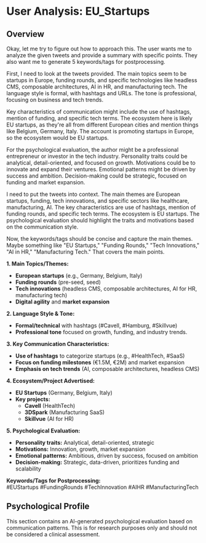 # User Analysis: EU_Startups

## Overview

<think>
Okay, let me try to figure out how to approach this. The user wants me to analyze the given tweets and provide a summary with specific points. They also want me to generate 5 keywords/tags for postprocessing.

First, I need to look at the tweets provided. The main topics seem to be startups in Europe, funding rounds, and specific technologies like headless CMS, composable architectures, AI in HR, and manufacturing tech. The language style is formal, with hashtags and URLs. The tone is professional, focusing on business and tech trends.

Key characteristics of communication might include the use of hashtags, mention of funding, and specific tech terms. The ecosystem here is likely EU startups, as they're all from different European cities and mention things like Belgium, Germany, Italy. The account is promoting startups in Europe, so the ecosystem would be EU startups.

For the psychological evaluation, the author might be a professional entrepreneur or investor in the tech industry. Personality traits could be analytical, detail-oriented, and focused on growth. Motivations could be to innovate and expand their ventures. Emotional patterns might be driven by success and ambition. Decision-making could be strategic, focused on funding and market expansion.

I need to put the tweets into context. The main themes are European startups, funding, tech innovations, and specific sectors like healthcare, manufacturing, AI. The key characteristics are use of hashtags, mention of funding rounds, and specific tech terms. The ecosystem is EU startups. The psychological evaluation should highlight the traits and motivations based on the communication style.

Now, the keywords/tags should be concise and capture the main themes. Maybe something like "EU Startups," "Funding Rounds," "Tech Innovations," "AI in HR," "Manufacturing Tech." That covers the main points.
</think>

**1. Main Topics/Themes:**  
- **European startups** (e.g., Germany, Belgium, Italy)  
- **Funding rounds** (pre-seed, seed)  
- **Tech innovations** (headless CMS, composable architectures, AI for HR, manufacturing tech)  
- **Digital agility** and **market expansion**  

**2. Language Style & Tone:**  
- **Formal/technical** with hashtags (#Cavell, #Hamburg, #Skillvue)  
- **Professional tone** focused on growth, funding, and industry trends.  

**3. Key Communication Characteristics:**  
- **Use of hashtags** to categorize startups (e.g., #HealthTech, #SaaS)  
- **Focus on funding milestones** (€1.5M, €2M) and market expansion  
- **Emphasis on tech trends** (AI, composable architectures, headless CMS)  

**4. Ecosystem/Project Advertised:**  
- **EU Startups** (Germany, Belgium, Italy)  
- **Key projects:**  
  - **Cavell** (HealthTech)  
  - **3DSpark** (Manufacturing SaaS)  
  - **Skillvue** (AI for HR)  

**5. Psychological Evaluation:**  
- **Personality traits:** Analytical, detail-oriented, strategic  
- **Motivations:** Innovation, growth, market expansion  
- **Emotional patterns:** Ambitious, driven by success, focused on ambition  
- **Decision-making:** Strategic, data-driven, prioritizes funding and scalability  

**Keywords/Tags for Postprocessing:**  
#EUStartups #FundingRounds #TechInnovation #AIHR #ManufacturingTech

## Psychological Profile

This section contains an AI-generated psychological evaluation based on communication patterns. This is for research purposes only and should not be considered a clinical assessment.